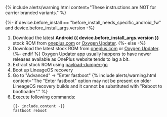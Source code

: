 {% include alerts/warning.html content="These instructions are NOT for carrier branded variants." %}

{%- if device.before_install == "before_install_needs_specific_android_fw" and device.before_install_args.version -%}
1. Download the latest **Android {{ device.before_install_args.version }}** stock ROM from [oneplus.com](https://oneplus.com/support/softwareupgrade) or [Oxygen Updater](https://play.google.com/store/apps/details?id=com.arjanvlek.oxygenupdater). 
{%- else -%}
1. Download the latest stock ROM from [oneplus.com](https://oneplus.com/support/softwareupgrade) or [Oxygen Updater](https://play.google.com/store/apps/details?id=com.arjanvlek.oxygenupdater). 
{%- endif %}
   Oxygen Updater app usually happens to have newer releases available as OnePlus website tends to lag a bit.
2. Extract stock ROM using [payload-dumper-go](https://github.com/ssut/payload-dumper-go)
3. Boot up LineageOS recovery
4. Go to "Advanced" -> "Enter fastboot"
   {% include alerts/warning.html content="The \"Enter fastboot\" option may not be present on older LineageOS recovery builds and it cannot be substituted with \"Reboot to bootloader\"." %}
5. Execute following commands:
   ```
   {{- include.content -}}
   fastboot reboot
   ```
